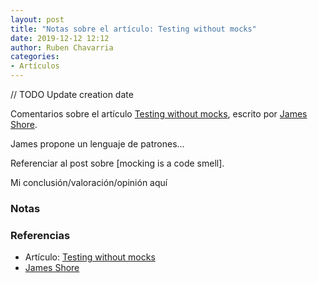 ```yaml
---
layout: post
title: "Notas sobre el artículo: Testing without mocks"
date: 2019-12-12 12:12
author: Ruben Chavarria
categories: 
- Artículos
---
```


// TODO Update creation date

Comentarios sobre el artículo [Testing without mocks], escrito por [James Shore].

James propone un lenguaje de patrones...

<!-- more -->

Referenciar al post sobre [mocking is a code smell].

Mi conclusión/valoración/opinión aquí

### Notas

### Referencias

- Artículo: [Testing without mocks]
- [James Shore]

[Testing without mocks]: https://www.jamesshore.com/Blog/Testing-Without-Mocks.html
[James Shore]: https://www.jamesshore.com/
